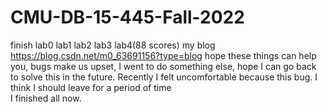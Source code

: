 # CMU-DB-15-445-Fall-2022
finish lab0 lab1 lab2 lab3 lab4(88 scores)
my blog https://blog.csdn.net/m0_63691156?type=blog
hope these things can help you, bugs make us upset, I went to do something else, hope I can go back to solve this in the future. Recently I felt uncomfortable because this bug. I think I should leave for a period of time  
I finished all now.
